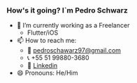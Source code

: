 ### How's it going? I`m Pedro Schwarz

- 🔭 I’m currently working as a Freelancer
  - Flutter/iOS
- 📫 How to reach me:
  - :email: pedroschawarz97@gmail.com
  - :telephone_receiver: +55 51 99880-3680
  - :briefcase: <a href="https://www.linkedin.com/in/pedro-rodrigues-b86a0a174/">Linkedin</a>
- 😄 Pronouns: He/Him

<!--
**PedroSchwarz/PedroSchwarz** is a ✨ _special_ ✨ repository because its `README.md` (this file) appears on your GitHub profile.

Here are some ideas to get you started:

- 🔭 I’m currently working on ...
- 🌱 I’m currently learning ...
- 👯 I’m looking to collaborate on ...
- 🤔 I’m looking for help with ...
- 💬 Ask me about ...
- 📫 How to reach me: ...
- 😄 Pronouns: ...
- ⚡ Fun fact: ...
-->
